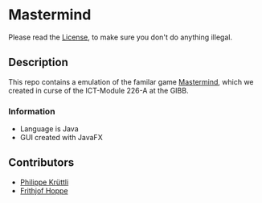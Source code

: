 # Mastermind
Please read the [License](LICENSE.md), to make sure you don't do anything illegal.
## Description
This repo contains a emulation of the familar game [Mastermind](https://en.wikipedia.org/wiki/Mastermind_(board_game)), which we created in curse of the ICT-Module 226-A at the GIBB.
### Information
 * Language is Java
 * GUI created with JavaFX
## Contributors
* [Philippe Krüttli](https://github.com/kruettlip)
* [Frithjof Hoppe](https://github.com/frithjofhoppe)
